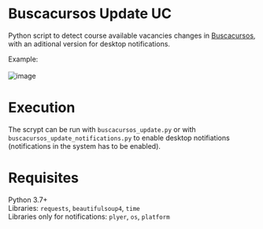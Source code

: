 # Buscacursos Update UC

Python script to detect course available vacancies changes in [Buscacursos](https://buscacursos.uc.cl/), with an aditional version for desktop notifications.

Example: <br /> <br />
![image](https://user-images.githubusercontent.com/42097398/180851690-88682581-ed36-450f-8b83-ad55f1aa7e43.png)

# Execution
The scrypt can be run with `buscacursos_update.py` or with `buscacursos_update_notifications.py` to enable desktop notifiations (notifications in the system has to be enabled).

# Requisites
Python 3.7+ <br />
Libraries: `requests`, `beautifulsoup4`, `time` <br />
Libraries only for notifications: `plyer`, `os`, `platform`
